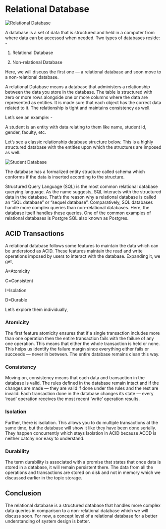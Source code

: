 # Relational Database

![Relational Database](https://miro.medium.com/max/1100/1*7G9vdSCtEiddaNyiUbvrRg.jpeg)

A database is a set of data that is structured and held in a computer from where data can be accessed when needed. Two types of databases reside: -

1. Relational Database

2. Non-relational Database

Here, we will discuss the first one — a relational database and soon move to a non-relational database.

A relational Database means a database that administers a relationship between the data you store in the database. The table is structured with zero or more rows alongside one or more columns where the data are represented as entities. It is made sure that each object has the correct data related to it. The relationship is tight and maintains consistency as well.

Let’s see an example: -

A student is an entity with data relating to them like name, student id, gender, faculty, etc.

Let’s see a classic relationship database structure below. This is a highly structured database with the entities upon which the structures are imposed as well.

![Student Database](https://miro.medium.com/max/1100/1*8aiqEm-J51YkfSrewd9X1A.jpeg)

The database has a formalized entity structure called schema which conforms if the data is inserted according to the structure.

Structured Query Language (SQL) is the most common relational database querying language. As the name suggests, SQL interacts with the structured data in the database. That’s the reason why a relational database is called an “SQL database” or “sequel database”. Comparatively, SQL databases handle more complex queries than non-relational databases. Here, the database itself handles these queries. One of the common examples of relational databases is Postgre SQL also known as Postgres.

## ACID Transactions

A relational database follows some features to maintain the data which can be understood as ACID. These features maintain the read and write operations imposed by users to interact with the database. Expanding it, we get,

A=Atomicity

C=Consistent

I=Isolation

D=Durable

Let’s explore them individually,

### Atomicity

The first feature atomicity ensures that if a single transaction includes more than one operation then the entire transaction fails with the failure of any one operation. This means that either the whole transaction is held or none. This helps us identify the failure margin since everything either fails or succeeds — never in between. The entire database remains clean this way.

### Consistency

Moving on, consistency means that each data and transaction in the database is valid. The rules defined in the database remain intact and if the changes are made — they are valid if done under the rules and the rest are invalid. Each transaction done in the database changes its state — every ‘read’ operation receives the most recent ‘write’ operation results.

### Isolation

Further, there is isolation. This allows you to do multiple transactions at the same time, but the database will show it like they have been done serially. They happen concurrently which stays Isolation in ACID because ACCD is neither catchy nor easy to understand.

### Durability

The term durability is associated with a promise that states that once data is stored in a database, it will remain persistent there. The data from all the operations and transactions are stored on disk and not in memory which we discussed earlier in the topic storage.

## Conclusion

The relational database is a structured database that handles more complex data queries in comparison to a non-relational database which we will discuss soon. For now, a concept level of a relational database for a better understanding of system design is better.